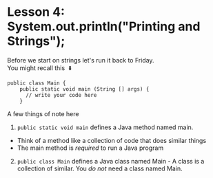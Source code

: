 # Lesson 4: System.out.println("Printing and Strings");
Before we start on strings let's run it back to Friday.\
You might recall this&nbsp; :arrow_down:
  ```
  public class Main {
      public static void main (String [] args) {
        // write your code here
      }
  ```
  A few things of note here
   1.  `public static void main` defines a Java method named main.
   * Think of a method like a collection of code that does similar things
   * The main method is _required_ to run a Java program
   2.  `public class Main` defines a Java class named Main
    -  A class is a collection of similar. You _do not_ need a class named Main.
  
